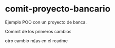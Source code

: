 # comit-proyecto-bancario
Ejemplo POO con un proyecto de banca.

Commit de los primeros cambios

otro cambio m[as en el readme